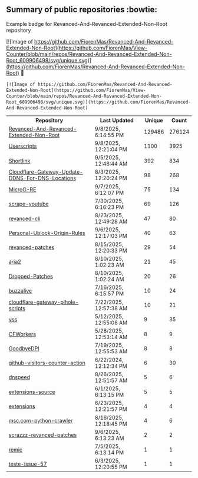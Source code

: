 ## Summary of public repositories :bowtie:
Example badge for Revanced-And-Revanced-Extended-Non-Root repository

[![Image of https://github.com/FiorenMas/Revanced-And-Revanced-Extended-Non-Root](https://github.com/FiorenMas/View-Counter/blob/main/repos/Revanced-And-Revanced-Extended-Non-Root_609906498/svg/unique.svg)](https://github.com/FiorenMas/Revanced-And-Revanced-Extended-Non-Root) :clap:

```
[![Image of https://github.com/FiorenMas/Revanced-And-Revanced-Extended-Non-Root](https://github.com/FiorenMas/View-Counter/blob/main/repos/Revanced-And-Revanced-Extended-Non-Root_609906498/svg/unique.svg)](https://github.com/FiorenMas/Revanced-And-Revanced-Extended-Non-Root)
```
<table>
	<tr>
		<th>
			Repository
		</th>
		<th>
			Last Updated
		</th>
		<th>
			Unique
		</th>
		<th>
			Count
		</th>
	</tr>
	<tr>
		<td>
			<a href="https://github.com/FiorenMas/Revanced-And-Revanced-Extended-Non-Root">
				Revanced-And-Revanced-Extended-Non-Root
			</a>
		</td>
		<td>
			9/8/2025, 6:14:55 PM
		</td>
		<td>
			129486
		</td>
		<td>
			276124
		</td>
	</tr>
	<tr>
		<td>
			<a href="https://github.com/FiorenMas/Userscripts">
				Userscripts
			</a>
		</td>
		<td>
			9/8/2025, 12:21:04 PM
		</td>
		<td>
			1100
		</td>
		<td>
			3925
		</td>
	</tr>
	<tr>
		<td>
			<a href="https://github.com/FiorenMas/Shortlink">
				Shortlink
			</a>
		</td>
		<td>
			9/5/2025, 12:48:44 AM
		</td>
		<td>
			392
		</td>
		<td>
			834
		</td>
	</tr>
	<tr>
		<td>
			<a href="https://github.com/FiorenMas/Cloudflare-Gateway-Update-DDNS-For-DNS-Locations">
				Cloudflare-Gateway-Update-DDNS-For-DNS-Locations
			</a>
		</td>
		<td>
			8/3/2025, 12:20:24 PM
		</td>
		<td>
			98
		</td>
		<td>
			268
		</td>
	</tr>
	<tr>
		<td>
			<a href="https://github.com/FiorenMas/MicroG-RE">
				MicroG-RE
			</a>
		</td>
		<td>
			9/7/2025, 6:12:07 PM
		</td>
		<td>
			75
		</td>
		<td>
			134
		</td>
	</tr>
	<tr>
		<td>
			<a href="https://github.com/FiorenMas/scrape-youtube">
				scrape-youtube
			</a>
		</td>
		<td>
			7/30/2025, 6:16:23 PM
		</td>
		<td>
			69
		</td>
		<td>
			126
		</td>
	</tr>
	<tr>
		<td>
			<a href="https://github.com/FiorenMas/revanced-cli">
				revanced-cli
			</a>
		</td>
		<td>
			8/23/2025, 12:49:28 AM
		</td>
		<td>
			47
		</td>
		<td>
			80
		</td>
	</tr>
	<tr>
		<td>
			<a href="https://github.com/FiorenMas/Personal-Ublock-Origin-Rules">
				Personal-Ublock-Origin-Rules
			</a>
		</td>
		<td>
			9/6/2025, 12:17:03 PM
		</td>
		<td>
			40
		</td>
		<td>
			63
		</td>
	</tr>
	<tr>
		<td>
			<a href="https://github.com/FiorenMas/revanced-patches">
				revanced-patches
			</a>
		</td>
		<td>
			8/15/2025, 12:20:33 PM
		</td>
		<td>
			29
		</td>
		<td>
			54
		</td>
	</tr>
	<tr>
		<td>
			<a href="https://github.com/FiorenMas/aria2">
				aria2
			</a>
		</td>
		<td>
			8/10/2025, 1:02:23 AM
		</td>
		<td>
			21
		</td>
		<td>
			45
		</td>
	</tr>
	<tr>
		<td>
			<a href="https://github.com/FiorenMas/Dropped-Patches">
				Dropped-Patches
			</a>
		</td>
		<td>
			8/10/2025, 1:02:24 AM
		</td>
		<td>
			20
		</td>
		<td>
			26
		</td>
	</tr>
	<tr>
		<td>
			<a href="https://github.com/FiorenMas/buzzalive">
				buzzalive
			</a>
		</td>
		<td>
			7/16/2025, 6:15:57 PM
		</td>
		<td>
			10
		</td>
		<td>
			24
		</td>
	</tr>
	<tr>
		<td>
			<a href="https://github.com/FiorenMas/cloudflare-gateway-pihole-scripts">
				cloudflare-gateway-pihole-scripts
			</a>
		</td>
		<td>
			7/22/2025, 12:57:38 AM
		</td>
		<td>
			10
		</td>
		<td>
			21
		</td>
	</tr>
	<tr>
		<td>
			<a href="https://github.com/FiorenMas/vss">
				vss
			</a>
		</td>
		<td>
			5/12/2025, 12:55:08 AM
		</td>
		<td>
			9
		</td>
		<td>
			35
		</td>
	</tr>
	<tr>
		<td>
			<a href="https://github.com/FiorenMas/CFWorkers">
				CFWorkers
			</a>
		</td>
		<td>
			5/28/2025, 12:53:14 AM
		</td>
		<td>
			8
		</td>
		<td>
			9
		</td>
	</tr>
	<tr>
		<td>
			<a href="https://github.com/FiorenMas/GoodbyeDPI">
				GoodbyeDPI
			</a>
		</td>
		<td>
			7/19/2025, 12:55:53 AM
		</td>
		<td>
			8
		</td>
		<td>
			8
		</td>
	</tr>
	<tr>
		<td>
			<a href="https://github.com/FiorenMas/github-visitors-counter-action">
				github-visitors-counter-action
			</a>
		</td>
		<td>
			6/22/2024, 12:12:34 PM
		</td>
		<td>
			6
		</td>
		<td>
			30
		</td>
	</tr>
	<tr>
		<td>
			<a href="https://github.com/FiorenMas/dnspeed">
				dnspeed
			</a>
		</td>
		<td>
			8/26/2025, 12:51:57 AM
		</td>
		<td>
			5
		</td>
		<td>
			6
		</td>
	</tr>
	<tr>
		<td>
			<a href="https://github.com/FiorenMas/extensions-source">
				extensions-source
			</a>
		</td>
		<td>
			6/1/2025, 6:13:15 PM
		</td>
		<td>
			5
		</td>
		<td>
			5
		</td>
	</tr>
	<tr>
		<td>
			<a href="https://github.com/FiorenMas/extensions">
				extensions
			</a>
		</td>
		<td>
			6/23/2025, 12:21:57 PM
		</td>
		<td>
			4
		</td>
		<td>
			4
		</td>
	</tr>
	<tr>
		<td>
			<a href="https://github.com/FiorenMas/msc.com-python-crawler">
				msc.com-python-crawler
			</a>
		</td>
		<td>
			8/16/2025, 12:18:45 PM
		</td>
		<td>
			4
		</td>
		<td>
			6
		</td>
	</tr>
	<tr>
		<td>
			<a href="https://github.com/FiorenMas/scrazzz-revanced-patches">
				scrazzz-revanced-patches
			</a>
		</td>
		<td>
			9/6/2025, 6:13:23 AM
		</td>
		<td>
			2
		</td>
		<td>
			2
		</td>
	</tr>
	<tr>
		<td>
			<a href="https://github.com/FiorenMas/remic">
				remic
			</a>
		</td>
		<td>
			7/5/2025, 6:13:14 PM
		</td>
		<td>
			1
		</td>
		<td>
			1
		</td>
	</tr>
	<tr>
		<td>
			<a href="https://github.com/FiorenMas/teste-issue-57">
				teste-issue-57
			</a>
		</td>
		<td>
			6/3/2025, 12:20:55 PM
		</td>
		<td>
			1
		</td>
		<td>
			1
		</td>
	</tr>
</table>


